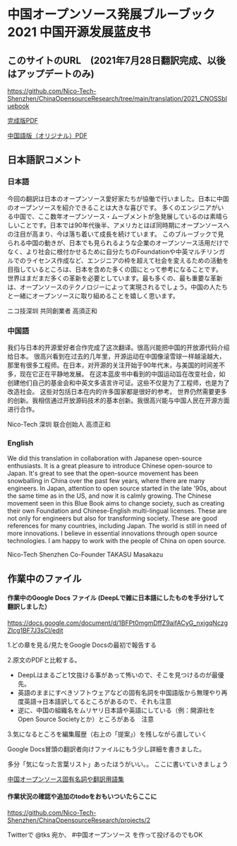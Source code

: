 # 中国オープンソース発展ブルーブック 2021 中国开源发展蓝皮书

## このサイトのURL　(2021年7月28日翻訳完成、以後はアップデートのみ)

https://github.com/Nico-Tech-Shenzhen/ChinaOpensourceResearch/tree/main/translation/2021_CNOSSbluebook

[完成版PDF](https://github.com/Nico-Tech-Shenzhen/ChinaOpensourceResearch/blob/main/translation/2021_CNOSSbluebook/2021_ChinaOpenSourceBlueBook_ja.pdf)

[中国語版（オリジナル）PDF](https://github.com/Nico-Tech-Shenzhen/ChinaOpensourceResearch/blob/main/translation/2021_CNOSSbluebook/2021_%E4%B8%AD%E5%9B%BD%E5%BC%80%E6%BA%90%E5%8F%91%E5%B1%95%E8%93%9D%E7%9A%AE%E4%B9%A6.pdf)


## 日本語訳コメント

### 日本語

今回の翻訳は日本のオープンソース愛好家たちが協働で行いました。日本に中国のオープンソースを紹介できることは大きな喜びです。
多くのエンジニアがいる中国で、ここ数年オープンソース・ムーブメントが急発展しているのは素晴らしいことです。日本では90年代後半、アメリカとほぼ同時期にオープンソースへの注目が高まり、今は落ち着いて成長を続けています。
このブルーブックで見られる中国の動きが、日本でも見られるような企業のオープンソース活用だけでなく、より社会に根付かせるために自分たちのFoundationや中英マルチリンガルでのライセンス作成など、エンジニアの枠を超えて社会を変えるための活動を目指しているところは、日本を含めた多くの国にとって参考になることです。
世界はまだまだ多くの革新を必要としています。最も多くの、最も重要な革新は、オープンソースのテクノロジーによって実現されるでしょう。中国の人たちと一緒にオープンソースに取り組めることを嬉しく思います。

ニコ技深圳 共同創業者 高須正和

### 中国語

我们与日本的开源爱好者合作完成了这次翻译。很高兴能把中国的开放源代码介绍给日本。
很高兴看到在过去的几年里，开源运动在中国像滚雪球一样越滚越大，那里有很多工程师。在日本，对开源的关注开始于90年代末，与美国的时间差不多，现在它正在平静地发展。
在这本蓝皮书中看到的中国运动旨在改变社会，如创建他们自己的基金会和中英文多语言许可证。这些不仅是为了工程师，也是为了改造社会。
这些对包括日本在内的许多国家都是很好的参考。
世界仍然需要更多的创新。我相信通过开放源码技术的基本创新。我很高兴能与中国人民在开源方面进行合作。

Nico-Tech 深圳 联合创始人 高须正和

### English

We did this translation in collaboration with Japanese open-source enthusiasts. It is a great pleasure to introduce Chinese open-source to Japan.
It's great to see that the open-source movement has been snowballing in China over the past few years, where there are many engineers. In Japan, attention to open source started in the late '90s, about the same time as in the US, and now it is calmly growing.
The Chinese movement seen in this Blue Book aims to change society, such as creating their own Foundation and Chinese-English multi-lingual licenses. These are not only for engineers but also for transforming society.
These are good references for many countries, including Japan.
The world is still in need of more innovations. I believe in essential innovations through open source technologies. I am happy to work with the people of China on open source.

Nico-Tech Shenzhen Co-Founder TAKASU Masakazu




## 作業中のファイル


####  作業中のGoogle Docs ファイル (DeepLで雑に日本語にしたものを手分けして翻訳しました）

https://docs.google.com/document/d/1BFPt0mgmDffZ9aifACyG_nxjgqNczgZlcg1BF7J3sCI/edit

1.どの章を見る/見たをGoogle Docsの最初で報告する

2.原文のPDFと比較する。

  -  DeepLはまるごと1文抜ける事があって怖いので、そこを見つけるのが最優先。
  -  英語のままにすべきソフトウェアなどの固有名詞を中国語版から無理やり再度英語→日本語訳してるところがあるので、それも注意
  -  逆に、中国の組織名をムリヤリ日本語や英語にしている（例：開源社をOpen Source Societyとか）ところがある　注意

3.気になるところを編集履歴（右上の「提案」）を残しながら直していく

Google Docs冒頭の翻訳者向けファイルにもう少し詳細を書きました。

多分「気になった言葉リスト」あったほうがいい。。
ここに書いていきましょう

[中国オープンソース固有名詞や翻訳用語集](https://docs.google.com/spreadsheets/d/11hnm1ORdUP6BtvaUJo2Ow70VQQ8dU6v1vRaPdzyM_oY/edit#gid=0)



#### 作業状況の確認や追加のtodoをおもいついたらここに

https://github.com/Nico-Tech-Shenzhen/ChinaOpensourceResearch/projects/2

Twitterで @tks 宛か、 #中国オープンソース を作って投げるのでもOK
